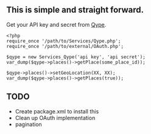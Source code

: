 ## This is simple and straight forward.

Get your API key and secret from [Qype][dev].

    <?php
    require_once '/path/to/Services/Qype.php';
    require_once '/path/to/external/OAuth.php';

    $qype = new Services_Qype('api key', 'api secret');
    var_dump($qype->places()->getPlace(some_place_id));

    $qype->places()->setGeoLocation(XX, XX);
    var_dump($qype->places()->getPlaces(true));

## TODO

 * Create package.xml to install this
 * Clean up OAuth implementation
 * pagination

[dev]: http://www.qype.com/developers/api



